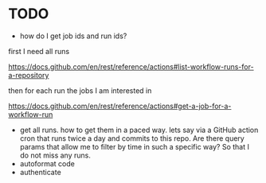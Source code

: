 # TODO

* how do I get job ids and run ids?

first I need all runs

https://docs.github.com/en/rest/reference/actions#list-workflow-runs-for-a-repository

then for each run the jobs I am interested in

https://docs.github.com/en/rest/reference/actions#get-a-job-for-a-workflow-run

* get all runs. how to get them in a paced way. lets say via a GitHub action
  cron that runs twice a day and commits to this repo. Are there query params
  that allow me to filter by time in such a specific way? So that I do not miss
  any runs.
* autoformat code
* authenticate
